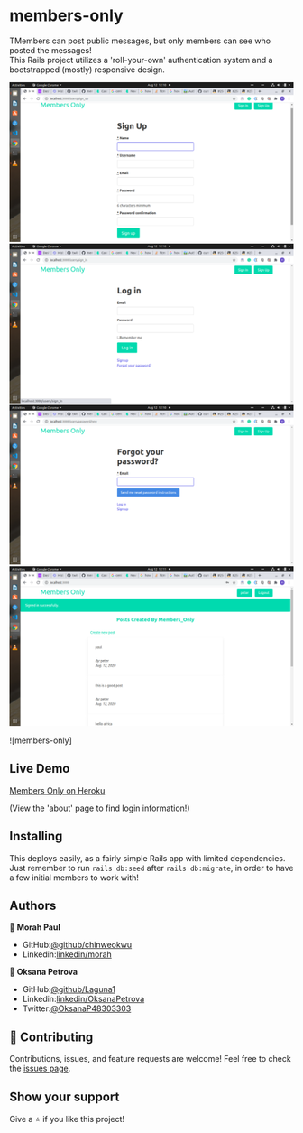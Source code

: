 # members-only

TMembers can post public messages, but only members can see who posted the messages!  
This Rails project utilizes a 'roll-your-own' authentication system and a bootstrapped (mostly) responsive design.

![screenshot](./Screenshot1.png)
![screenshot](./Screenshot2.png)
![screenshot](./Screenshot3.png)
![screenshot](./Screenshot4.png)

![members-only]


## Live Demo
[Members Only on Heroku]()

(View the 'about' page to find login information!)

## Installing
This deploys easily, as a fairly simple Rails app with limited dependencies.  
Just remember to run `rails db:seed` after `rails db:migrate`, in order to have a few initial members to work with!

## Authors

👤 **Morah Paul**

- GitHub:[@github/chinweokwu](https://github.com/chinweokwu)
- Linkedin:[linkedin/morah](https://www.linkedin.com/)

👤 **Oksana Petrova**

- GitHub:[@github/Laguna1](https://github.com/Laguna1)
- Linkedin:[linkedin/OksanaPetrova](https://www.linkedin.com/in/oksana-petrova/)
- Twitter:[@OksanaP48303303](https://twitter.com/OksanaP48303303)

## 🤝 Contributing

Contributions, issues, and feature requests are welcome!
Feel free to check the [issues page]().

## Show your support

Give a ⭐️ if you like this project!
